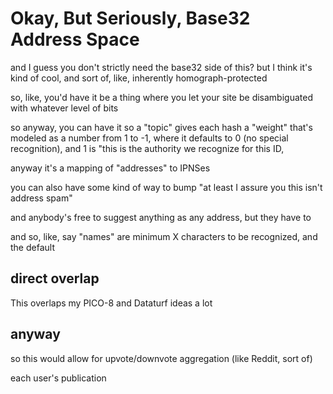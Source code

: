 # Okay, But Seriously, Base32 Address Space

and I guess you don't strictly need the base32 side of this? but I think it's kind of cool, and sort of, like, inherently homograph-protected

so, like, you'd have it be a thing where you let your site be disambiguated with whatever level of bits

so anyway, you can have it so a "topic" gives each hash a "weight" that's modeled as a number from 1 to -1, where it defaults to 0 (no special recognition), and 1 is "this is the authority we recognize for this ID,

anyway it's a mapping of "addresses" to IPNSes

you can also have some kind of way to bump "at least I assure you this isn't address spam"

and anybody's free to suggest anything as any address, but they have to

and so, like, say "names" are minimum X characters to be recognized, and the default

## direct overlap

This overlaps my PICO-8 and Dataturf ideas a lot

## anyway

so this would allow for upvote/downvote aggregation (like Reddit, sort of)

each user's publication
